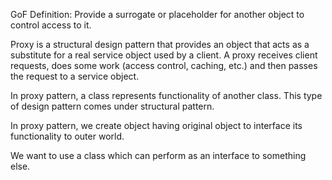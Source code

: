 
GoF Definition: Provide a surrogate or placeholder for another object to control access to it.

Proxy is a structural design pattern that provides an object that acts as a substitute for a real service object used by a client. A proxy receives client requests, does some work (access control, caching, etc.) and then passes the request to a service object.

In proxy pattern, a class represents functionality of another class. This type of design pattern comes under structural pattern.

In proxy pattern, we create object having original object to interface its functionality to outer world.

We want to use a class which can perform as an interface to something else.
